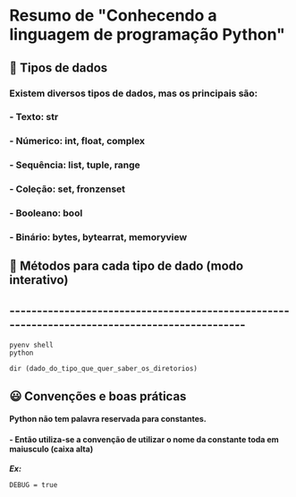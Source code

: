 # Resumo de "Conhecendo a linguagem de programação Python"

## 🎲 Tipos de dados

### Existem diversos tipos de dados, mas os principais são: 
### - Texto: str 
### - Númerico: int, float, complex 
### - Sequência: list, tuple, range 
### - Coleção: set, fronzenset 
### - Booleano: bool
### - Binário: bytes, bytearrat, memoryview


## 📂 Métodos para cada tipo de dado (modo interativo)
##  ---------------------------------------------------------------------------------------------- 
```
pyenv shell
python
```
```
dir (dado_do_tipo_que_quer_saber_os_diretorios)
```
## 😃 Convenções e boas práticas 
#### **Python não tem palavra reservada para constantes.** 
#### - Então utiliza-se a convenção de utilizar o nome da constante toda em maiusculo (caixa alta)
***Ex:***
```
DEBUG = true
```
